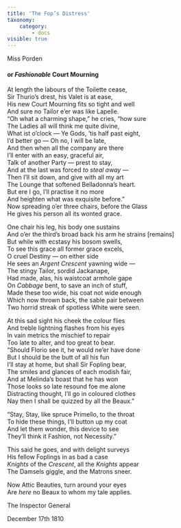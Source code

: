 ```yaml
---
title: 'The Fop’s Distress'
taxonomy:
    category:
        - docs
visible: true
---
```


<div class="author">Miss Porden</div>

#### or *Fashionable* Court Mourning  
  
At length the labours of the Toilette cease,  
Sir Thurio’s drest, his Valet is at ease,  
His new Court Mourning fits so tight and well  
And sure no Tailor e’er was like Lapelle.  
 “Oh what a charming shape,” he cries, “how sure  
The Ladies all will think me quite divine,  
What ist o’clock — Ye Gods, ’tis half past eight,  
I’d better go — Oh no, I will be late,  
And then when all the company are there  
I’ll enter with an easy, graceful air,  
Talk of another Party — prest to stay,  
And at the last was forced *to steal away* —  
Then I’ll sit down, and give with all my art  
The Lounge that softened Belladonna’s heart.  
But ere I go, I’ll practise it no more  
And heighten what was exquisite before.”  
 Now spreading o’er three chairs, before the Glass  
He gives his person all its wonted grace.  
  
One chair his leg, his body one sustains  
And o’er the third’s broad back his arm he strains [remains]  
But while with ecstasy his bosom swells,  
To see this grace all former grace excels,  
O cruel Destiny — on either side  
He sees an *Argent Crescent* yawning wide —  
The stingy Tailor, sordid Jackanape,  
Had made, alas, his waistcoat armhole gape  
On *Cabbage* bent, to save an inch of stuff,  
Made these too wide, his coat not wide enough  
Which now thrown back, the sable pair between  
Two horrid streak of spotless White were seen.  
  
At this sad sight his cheek the colour flies  
And treble lightning flashes from his eyes  
In vain metrics the mischief to repair  
Too late to alter, and too great to bear.  
“Should Florio see it, he would ne’er have done  
But I should be the butt of all his fun  
I’ll stay at home, but shall Sir Fopling bear,  
The smiles and glances of each modish fair,  
And at Melinda’s boast that he has won  
Those looks so late resound foe me alone  
Distracting thought, I’ll go in coloured clothes  
Nay then I shall be quizzed by all the Beaux.”  
  
“Stay, Stay, like spruce Primello, to the throat  
To hide these things, I’ll button up my coat  
And let them wonder, this device to see  
They’ll think it Fashion, not Necessity.”  
  
This said he goes, and with delight surveys  
His fellow Foplings in as bad a case  
*Knights* of the *Crescent*, all the *Knights* appear  
The Damsels giggle, and the Matrons sneer.  
  
Now Attic Beauties, turn around your eyes  
Are *here* no Beaux to whom my tale applies.  
  
The Inspector General  
  
December 17th 1810